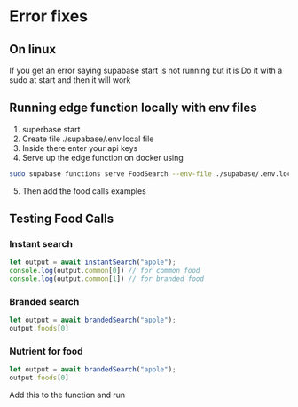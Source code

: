 # Error fixes

## On linux

If you get an error saying supabase start is not running but it is
Do it with a sudo at start and then it will work

## Running edge function locally with env files

1. superbase start
2. Create file ./supabase/.env.local file
3. Inside there enter your api keys
4. Serve up the edge function on docker using

```bash
sudo supabase functions serve FoodSearch --env-file ./supabase/.env.local
```
5. Then add the food calls examples
## Testing Food Calls
### Instant search
```typescript
let output = await instantSearch("apple");
console.log(output.common[0]) // for common food
console.log(output.common[1]) // for branded food
```
### Branded search

```typescript
let output = await brandedSearch("apple");
output.foods[0]
```

### Nutrient for food

```typescript
let output = await brandedSearch("apple");
output.foods[0]
```




Add this to the function and run
